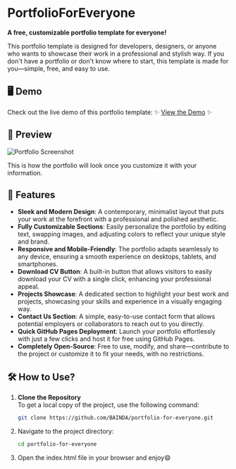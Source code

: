 # PortfolioForEveryone

**A free, customizable portfolio template for everyone!**

This portfolio template is designed for developers, designers, or anyone who wants to showcase their work in a professional and stylish way. If you don't have a portfolio or don't know where to start, this template is made for you—simple, free, and easy to use.

## 🖥️ Demo

Check out the live demo of this portfolio template: 
✨ [View the Demo](https://freeportfoliogb.netlify.app) ✨

## 📸 Preview

![Portfolio Screenshot](https://github.com/user-attachments/assets/15275afa-8298-433c-9f36-a60021ba1d9a)

This is how the portfolio will look once you customize it with your information.

## 🚀 Features

- **Sleek and Modern Design**: A contemporary, minimalist layout that puts your work at the forefront with a professional and polished aesthetic.
- **Fully Customizable Sections**: Easily personalize the portfolio by editing text, swapping images, and adjusting colors to reflect your unique style and brand.
- **Responsive and Mobile-Friendly**: The portfolio adapts seamlessly to any device, ensuring a smooth experience on desktops, tablets, and smartphones.
- **Download CV Button**: A built-in button that allows visitors to easily download your CV with a single click, enhancing your professional appeal.
- **Projects Showcase**: A dedicated section to highlight your best work and projects, showcasing your skills and experience in a visually engaging way.
- **Contact Us Section**: A simple, easy-to-use contact form that allows potential employers or collaborators to reach out to you directly.
- **Quick GitHub Pages Deployment**: Launch your portfolio effortlessly with just a few clicks and host it for free using GitHub Pages.
- **Completely Open-Source**: Free to use, modify, and share—contribute to the project or customize it to fit your needs, with no restrictions.

## 🛠️ How to Use?

1. **Clone the Repository**  
   To get a local copy of the project, use the following command:

   ```bash
   git clone https://github.com/BAINDA/portfolio-for-everyone.git

2. Navigate to the project directory:

   ```bash
   cd portfolio-for-everyone

   ```

3. Open the index.html file in your browser and enjoy😄
